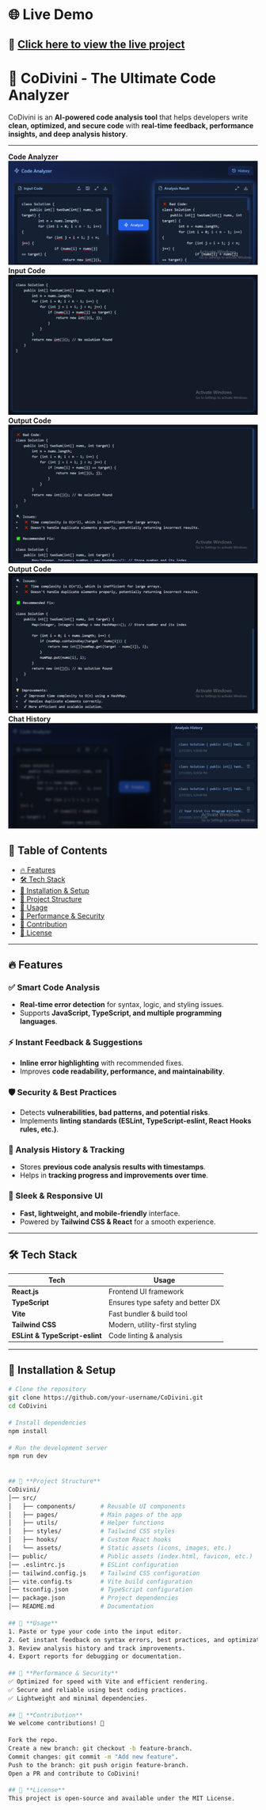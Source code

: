 # 🌐 **Live Demo**  
## 🔗 [Click here to view the live project](https://co-divine-89kyog0pp-riyahablanis-projects.vercel.app/)



# 🚀 **CoDivini - The Ultimate Code Analyzer**  

CoDivini is an **AI-powered code analysis tool** that helps developers write **clean, optimized, and secure code** with **real-time feedback, performance insights, and deep analysis history**.  

---
**Code Analyzer**
![Code Analyzer](https://github.com/RiyaHablani/CoDivine/blob/4dc61ef198f4ba6d1a5818bf8052eafb4ce6ee91/image1.png)
**Input Code**
![Code Analyzer](https://github.com/RiyaHablani/CoDivine/blob/4dc61ef198f4ba6d1a5818bf8052eafb4ce6ee91/image2.png)
**Output Code**
![Code Analyzer](https://github.com/RiyaHablani/CoDivine/blob/4dc61ef198f4ba6d1a5818bf8052eafb4ce6ee91/image3.png)
**Output Code**
![Code Analyzer](https://github.com/RiyaHablani/CoDivine/blob/4dc61ef198f4ba6d1a5818bf8052eafb4ce6ee91/image4.png)
**Chat History**
![Code Analyzer](https://github.com/RiyaHablani/CoDivine/blob/4dc61ef198f4ba6d1a5818bf8052eafb4ce6ee91/image5.png)
## 📌 **Table of Contents**  
- [🔥 Features](#-features)  
- [🛠 Tech Stack](#-tech-stack)  
- [🚀 Installation & Setup](#-installation--setup)  
- [📂 Project Structure](#-project-structure)  
- [🎯 Usage](#-usage)  
- [🚀 Performance & Security](#-performance--security)  
- [🤝 Contribution](#-contribution)  
- [📜 License](#-license)  

---

## 🔥 **Features**  

### ✅ Smart Code Analysis  
- **Real-time error detection** for syntax, logic, and styling issues.  
- Supports **JavaScript, TypeScript, and multiple programming languages**.  

### ⚡ Instant Feedback & Suggestions  
- **Inline error highlighting** with recommended fixes.  
- Improves **code readability, performance, and maintainability**.  

### 🛡️ Security & Best Practices  
- Detects **vulnerabilities, bad patterns, and potential risks**.  
- Implements **linting standards (ESLint, TypeScript-eslint, React Hooks rules, etc.)**.  

### 📜 Analysis History & Tracking  
- Stores **previous code analysis results with timestamps**.  
- Helps in **tracking progress and improvements over time**.  

### 🎨 Sleek & Responsive UI  
- **Fast, lightweight, and mobile-friendly** interface.  
- Powered by **Tailwind CSS & React** for a smooth experience.  

---

## 🛠 **Tech Stack**  

| Tech            | Usage                                      |
|----------------|-------------------------------------------|
| **React.js**   | Frontend UI framework                     |
| **TypeScript** | Ensures type safety and better DX        |
| **Vite**       | Fast bundler & build tool                |
| **Tailwind CSS** | Modern, utility-first styling          |
| **ESLint & TypeScript-eslint** | Code linting & analysis  |

---

## 🚀 **Installation & Setup**  

```sh
# Clone the repository  
git clone https://github.com/your-username/CoDivini.git  
cd CoDivini  

# Install dependencies  
npm install  

# Run the development server  
npm run dev  


## 📂 **Project Structure**
CoDivini/  
│── src/  
│   ├── components/       # Reusable UI components  
│   ├── pages/            # Main pages of the app  
│   ├── utils/            # Helper functions  
│   ├── styles/           # Tailwind CSS styles  
│   ├── hooks/            # Custom React hooks  
│   └── assets/           # Static assets (icons, images, etc.)  
│── public/               # Public assets (index.html, favicon, etc.)  
│── .eslintrc.js          # ESLint configuration  
│── tailwind.config.js    # Tailwind CSS configuration  
│── vite.config.ts        # Vite build configuration  
│── tsconfig.json         # TypeScript configuration  
│── package.json          # Project dependencies  
│── README.md             # Documentation  

## 🎯 **Usage**
1. Paste or type your code into the input editor.
2. Get instant feedback on syntax errors, best practices, and optimizations.
3. Review analysis history and track improvements.
4. Export reports for debugging or documentation.

## 🚀 **Performance & Security**
✅ Optimized for speed with Vite and efficient rendering.
✅ Secure and reliable using best coding practices.
✅ Lightweight and minimal dependencies.

## 🤝 **Contribution**
We welcome contributions! 🚀

Fork the repo.
Create a new branch: git checkout -b feature-branch.
Commit changes: git commit -m "Add new feature".
Push to the branch: git push origin feature-branch.
Open a PR and contribute to CoDivini!

## 📜 **License**
This project is open-source and available under the MIT License.

